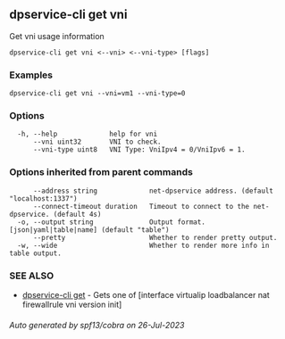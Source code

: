 ## dpservice-cli get vni

Get vni usage information

```
dpservice-cli get vni <--vni> <--vni-type> [flags]
```

### Examples

```
dpservice-cli get vni --vni=vm1 --vni-type=0
```

### Options

```
  -h, --help             help for vni
      --vni uint32       VNI to check.
      --vni-type uint8   VNI Type: VniIpv4 = 0/VniIpv6 = 1.
```

### Options inherited from parent commands

```
      --address string             net-dpservice address. (default "localhost:1337")
      --connect-timeout duration   Timeout to connect to the net-dpservice. (default 4s)
  -o, --output string              Output format. [json|yaml|table|name] (default "table")
      --pretty                     Whether to render pretty output.
  -w, --wide                       Whether to render more info in table output.
```

### SEE ALSO

* [dpservice-cli get](dpservice-cli_get.md)	 - Gets one of [interface virtualip loadbalancer nat firewallrule vni version init]

###### Auto generated by spf13/cobra on 26-Jul-2023
